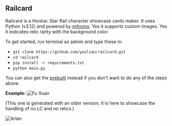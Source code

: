 
## Railcard

Railcard is a Honkai: Star Rail character showcase cards maker. It uses Python (v3.12) and powered by [mihomo](https://github.com/KT-Yeh/mihomo). Yes it supports custom images. Yes it indicates relic rarity with the background color.

To get started, run terminal as admin and type these in:

- `git clone https://github.com/yuvlian/railcard.git`
- `cd railcard`
- `pip install -r requirements.txt `
- `python main.py`

You can also get the [prebuilt](https://github.com/yuvlian/railcard/releases/download/Release/railcard.7z) instead if you don't want to do any of the steps above.

**Example:**
![Fu Xuan](https://github.com/yuvlian/railcard/assets/138542238/c065853a-0a20-4196-a44e-ebd646826f24)

(This one is generated with an older version, it is here to showcase the handling of no LC and no relics.)

![Arlan](https://github.com/yuvlian/railcard/assets/138542238/e1981fc6-42c5-47d2-9b5d-2144b17a35e2)

